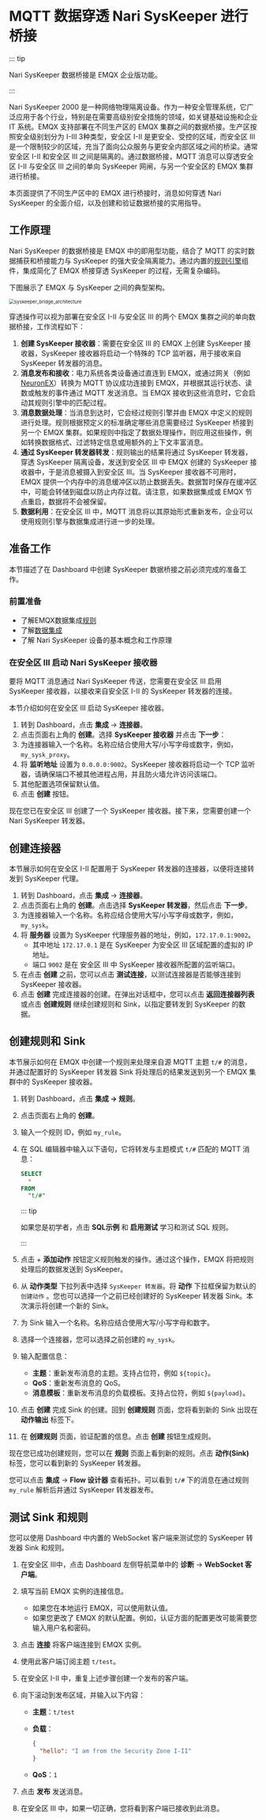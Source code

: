# MQTT 数据穿透 Nari SysKeeper 进行桥接

::: tip

Nari SysKeeper 数据桥接是 EMQX 企业版功能。

:::

Nari SysKeeper 2000 是一种网络物理隔离设备。作为一种安全管理系统，它广泛应用于各个行业，特别是在需要高级别安全措施的领域，如关键基础设施和企业 IT 系统。EMQX 支持部署在不同生产区的 EMQX 集群之间的数据桥接。生产区按照安全级别划分为 I-III 3种类型，安全区 I-II 是更安全、受控的区域，而安全区 III 是一个限制较少的区域，充当了面向公众服务与更安全内部区域之间的桥梁。通常安全区 I-II 和安全区 III 之间是隔离的。通过数据桥接，MQTT 消息可以穿透安全区 I-II 与安全区 III 之间的单向 SysKeeper 网闸，与另一个安全区的 EMQX 集群进行桥接。

本页面提供了不同生产区中的 EMQX 进行桥接时，消息如何穿透 Nari SysKeeper 的全面介绍，以及创建和验证数据桥接的实用指导。

## 工作原理

Nari SysKeeper 的数据桥接是 EMQX 中的即用型功能，结合了 MQTT 的实时数据捕获和桥接能力与 SysKeeper 的强大安全隔离能力。通过内置的[规则引擎](./rules.md)组件，集成简化了 EMQX 桥接穿透 SysKeeper 的过程，无需复杂编码。

下图展示了 EMQX 与 SysKeeper 之间的典型架构。

<img src="./assets/syskeeper_bridge_architecture.png" alt="syskeeper_bridge_architecture" style="zoom:67%;" />

穿透操作可以视为部署在安全区 I-II 与安全区 III 的两个 EMQX 集群之间的单向数据桥接，工作流程如下：

1. **创建 SysKeeper 接收器**：需要在安全区 III 的 EMQX 上创建 SysKeeper 接收器，SysKeeper 接收器将启动一个特殊的 TCP 监听器，用于接收来自 SysKeeper 转发器的消息。
2. **消息发布和接收**：电力系统各类设备通过直连到 EMQX，或通过网关（例如 [NeuronEX](https://www.emqx.com/zh/products/neuronex)）转换为 MQTT 协议成功连接到 EMQX，并根据其运行状态、读数或触发的事件通过 MQTT 发送消息。当 EMQX 接收到这些消息时，它会启动其规则引擎中的匹配过程。
3. **消息数据处理**：当消息到达时，它会经过规则引擎并由 EMQX 中定义的规则进行处理。规则根据预定义的标准确定哪些消息需要经过 SysKeeper 桥接到另一个 EMQX 集群。如果规则中指定了数据处理操作，则应用这些操作，例如转换数据格式、过滤特定信息或用额外的上下文丰富消息。
4. **通过 SysKeeper 转发器转发**：规则输出的结果将通过 SysKeeper 转发器，穿透 SysKeeper 隔离设备，发送到安全区 III 中 EMQX 创建的 SysKeeper 接收器中，于是消息被摄入到安全区 III。当 SysKeeper 接收器不可用时，EMQX 提供一个内存中的消息缓冲区以防止数据丢失。数据暂时保存在缓冲区中，可能会转储到磁盘以防止内存过载。请注意，如果数据集成或 EMQX 节点重启，数据将不会被保留。
5. **数据利用**：在安全区 III 中，MQTT 消息将以其原始形式重新发布，企业可以使用规则引擎与数据集成进行进一步的处理。

<!-- 特性与优势在此处不适用 -->

## 准备工作

本节描述了在 Dashboard 中创建 SysKeeper 数据桥接之前必须完成的准备工作。

### 前置准备

- 了解EMQX数据集成[规则](./rules.md)
- 了解[数据集成](./data-bridges.md)
- 了解 Nari SysKeeper 设备的基本概念和工作原理

### 在安全区 III 启动 Nari SysKeeper 接收器

要将 MQTT 消息通过 Nari SysKeeper 传送，您需要在安全区 III 启用 SysKeeper 接收器，以接收来自安全区 I-II 的 SysKeeper 转发器的连接。

本节介绍如何在安全区 III 启动 SysKeeper 接收器。

1. 转到 Dashboard，点击 **集成** -> **连接器**。
2. 点击页面右上角的 **创建**。选择 **SysKeeper 接收器** 并点击 **下一步**：
3. 为连接器输入一个名称。名称应结合使用大写/小写字母或数字，例如，`my_sysk_proxy`。
4. 将 **监听地址** 设置为 `0.0.0.0:9002`。SysKeeper 接收器将启动一个 TCP 监听器，请确保端口不被其他进程占用，并且防火墙允许访问该端口。
5. 其他配置选项保留默认值。
6. 点击 **创建** 按钮。

现在您已在安全区 III 创建了一个 SysKeeper 接收器。接下来，您需要创建一个 Nari SysKeeper 转发器。

## 创建连接器

本节展示如何在安全区 I-II 配置用于 SysKeeper 转发器的连接器，以便将连接转发到 SysKeeper 代理。

1. 转到 Dashboard，点击 **集成** -> **连接器**。
2. 点击页面右上角的 **创建**。点击选择 **SysKeeper 转发器**，然后点击 **下一步**。
3. 为连接器输入一个名称。名称应结合使用大写/小写字母或数字，例如，`my_sysk`。
4. 将 **服务器** 设置为 SysKeeper 代理服务器的地址，例如，`172.17.0.1:9002`。
   - 其中地址 `172.17.0.1` 是在 SysKeeper 为安全区 III 区域配置的虚拟的 IP 地址。
   - 端口 `9002` 是在 安全区 III 中 SysKeeper 接收器所配置的监听端口。
5. 在点击 **创建** 之前，您可以点击 **测试连接**，以测试连接器是否能够连接到 SysKeeper 接收器。
6. 点击 **创建** 完成连接器的创建。在弹出对话框中，您可以点击 **返回连接器列表** 或点击 **创建规则** 继续创建规则和 Sink，以指定要转发到 SysKeeper 的数据。

## 创建规则和 Sink

本节展示如何在 EMQX 中创建一个规则来处理来自源 MQTT 主题 `t/#` 的消息，并通过配置好的 SysKeeper 转发器 Sink 将处理后的结果发送到另一个 EMQX 集群中的 SysKeeper 接收器。

1. 转到 Dashboard，点击 **集成 -> 规则**。

2. 点击页面右上角的 **创建**。

3. 输入一个规则 ID，例如 `my_rule`。

4. 在 SQL 编辑器中输入以下语句，它将转发与主题模式 `t/#` 匹配的 MQTT 消息：

   ```sql
   SELECT
     *
   FROM
     "t/#"
   ```

   ::: tip

   如果您是初学者，点击 **SQL示例** 和 **启用测试** 学习和测试 SQL 规则。

   :::

5. 点击 + **添加动作** 按钮定义规则触发的操作。通过这个操作，EMQX 将把规则处理后的数据发送到 SysKeeper。

6. 从 **动作类型** 下拉列表中选择 `SysKeeper 转发器`。将 **动作** 下拉框保留为默认的 `创建动作` 。您也可以选择一个之前已经创建好的 SysKeeper 转发器 Sink。本次演示将创建一个新的 Sink。

7. 为 Sink 输入一个名称。名称应结合使用大写/小写字母和数字。

8. 选择一个连接器，您可以选择之前创建的 `my_sysk`。

9. 输入配置信息：

   - **主题**：重新发布消息的主题。支持占位符，例如 `${topic}`。
   - **QoS**：重新发布消息的 QoS。
   - **消息模板**：重新发布消息的负载模板。支持占位符，例如 `${payload}`。

10. 点击 **创建** 完成 Sink 的创建。回到 **创建规则** 页面，您将看到新的 Sink 出现在 **动作输出** 标签下。

11. 在 **创建规则** 页面，验证配置的信息。点击 **创建** 按钮生成规则。

现在您已成功创建规则，您可以在 **规则** 页面上看到新的规则。点击 **动作(Sink)** 标签，您可以看到新的 SysKeeper 转发器。

您可以点击 **集成** -> **Flow 设计器** 查看拓扑。可以看到 `t/#` 下的消息在通过规则 `my_rule` 解析后并通过 SysKeeper 转发器发布。

## 测试 Sink 和规则

您可以使用 Dashboard 中内置的 WebSocket 客户端来测试您的 SysKeeper 转发器 Sink 和规则。

1. 在安全区 III中，点击 Dashboard 左侧导航菜单中的 **诊断** -> **WebSocket 客户端**。

2. 填写当前 EMQX 实例的连接信息。

   - 如果您在本地运行 EMQX，可以使用默认值。
   - 如果您更改了 EMQX 的默认配置。例如，认证方面的配置更改可能需要您输入用户名和密码。

3. 点击 **连接** 将客户端连接到 EMQX 实例。

4. 使用此客户端订阅主题 `t/test`。

5. 在安全区 I-II 中，重复上述步骤创建一个发布的客户端。

6. 向下滚动到发布区域，并输入以下内容：

   - **主题**：`t/test`

   - **负载**：

     ```json
     {
       "hello": "I am from the Security Zone I-II"
     }
     ```

   - **QoS**：`1`

7. 点击 **发布** 发送消息。

8. 在安全区 III 中，如果一切正确，您将看到客户端已接收到此消息。
